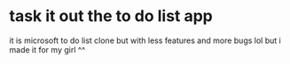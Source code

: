 # task it out the to do list app

it is microsoft to do list clone but with less features and more bugs lol
but i made it for my girl ^^
